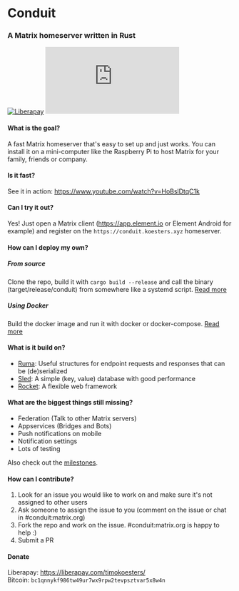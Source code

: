 # Conduit
### A Matrix homeserver written in Rust

[![Liberapay](https://img.shields.io/liberapay/receives/timokoesters?logo=liberapay)](https://liberapay.com/timokoesters)
[![Matrix](https://img.shields.io/matrix/conduit:koesters.xyz?server_fqdn=matrix.koesters.xyz&logo=matrix)](https://matrix.to/#/#conduit:koesters.xyz)

#### What is the goal?

A fast Matrix homeserver that's easy to set up and just works. You can install it on a mini-computer like the Raspberry Pi to host Matrix for your family, friends or company.

#### Is it fast?

See it in action: <https://www.youtube.com/watch?v=HoBslDtqC1k>

#### Can I try it out?

Yes! Just open a Matrix client (<https://app.element.io> or Element Android for example) and register on the `https://conduit.koesters.xyz` homeserver.

#### How can I deploy my own?

##### From source

Clone the repo, build it with `cargo build --release` and call the binary
(target/release/conduit) from somewhere like a systemd script. [Read more](DEPLOY_FROM_SOURCE.md)

##### Using Docker

Build the docker image and run it with docker or docker-compose. [Read more](docker/README.md)

#### What is it build on?

- [Ruma](https://www.ruma.io): Useful structures for endpoint requests and responses that can be (de)serialized
- [Sled](https://github.com/spacejam/sled): A simple (key, value) database with good performance
- [Rocket](https://rocket.rs): A flexible web framework

#### What are the biggest things still missing?

- Federation (Talk to other Matrix servers)
- Appservices (Bridges and Bots)
- Push notifications on mobile
- Notification settings
- Lots of testing

Also check out the [milestones](https://git.koesters.xyz/timo/conduit/milestones).

#### How can I contribute?

1. Look for an issue you would like to work on and make sure it's not assigned to other users
2. Ask someone to assign the issue to you (comment on the issue or chat in #conduit:matrix.org)
3. Fork the repo and work on the issue. #conduit:matrix.org is happy to help :)
4. Submit a PR

#### Donate

Liberapay: <https://liberapay.com/timokoesters/>\
Bitcoin: `bc1qnnykf986tw49ur7wx9rpw2tevpsztvar5x8w4n`
